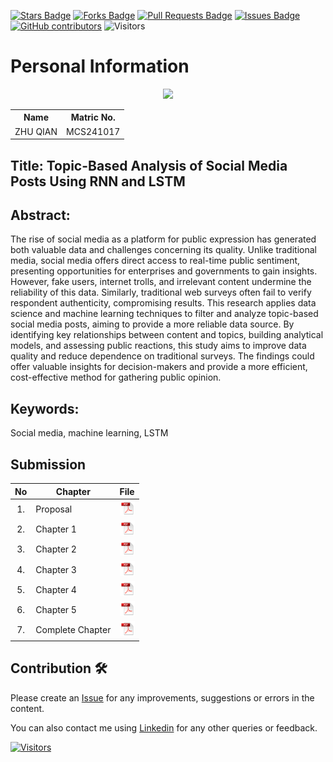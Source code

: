 <a href="https://github.com/drshahizan/research-design/stargazers"><img src="https://img.shields.io/github/stars/drshahizan/research-design" alt="Stars Badge"/></a>
<a href="https://github.com/drshahizan/research-design/network/members"><img src="https://img.shields.io/github/forks/drshahizan/research-design" alt="Forks Badge"/></a>
<a href="https://github.com/drshahizan/research-design/pulls"><img src="https://img.shields.io/github/issues-pr/drshahizan/research-design" alt="Pull Requests Badge"/></a>
<a href="https://github.com/drshahizan/research-design"><img src="https://img.shields.io/github/issues/drshahizan/research-design" alt="Issues Badge"/></a>
<a href="https://github.com/drshahizan/research-design/graphs/contributors"><img alt="GitHub contributors" src="https://img.shields.io/github/contributors/drshahizan/research-design?color=2b9348"></a>
![Visitors](https://api.visitorbadge.io/api/visitors?path=https%3A%2F%2Fgithub.com%2Fdrshahizan%2BDM&labelColor=%23d9e3f0&countColor=%23697689&style=flat)


# Personal Information

<p align="center">
  <img height="200px" src="https://github.com/drshahizan/research-design/blob/main/proposal/proposal24251/zhuqian/images/Passport_Photo.jpg" />
</p>

<table align="center">
  <tr>
    <th>Name</th>
    <th>Matric No.</th>
  </tr>
  <tr>
    <td>ZHU QIAN</td>
    <td>MCS241017</td>
  </tr>

</table>

## Title: Topic-Based Analysis of Social Media Posts Using RNN and LSTM

## Abstract:
The rise of social media as a platform for public expression has generated both valuable data and challenges concerning its quality. Unlike traditional media, social media offers direct access to real-time public sentiment, presenting opportunities for enterprises and governments to gain insights. However, fake users, internet trolls, and irrelevant content undermine the reliability of this data. Similarly, traditional web surveys often fail to verify respondent authenticity, compromising results. This research applies data science and machine learning techniques to filter and analyze topic-based social media posts, aiming to provide a more reliable data source. By identifying key relationships between content and topics, building analytical models, and assessing public reactions, this study aims to improve data quality and reduce dependence on traditional surveys. The findings could offer valuable insights for decision-makers and provide a more efficient, cost-effective method for gathering public opinion. 

## Keywords: 
Social media, machine learning, LSTM

## Submission

| No  | Chapter     |                                                 File |
| :-: | ---------- | :---------------------------------------------------------------------------------------------------: |
|  1.  | Proposal | <a href="Proposal/Proposal.pdf"><img src="../../../images/pdf.svg" width="24px" height="24px"></a> |
|  2.  | Chapter 1 | <a href="Chapter 1/Chapter1_ZhuQian.pdf"><img src="../../../images/pdf.svg" width="24px" height="24px"></a> |
|  3.  | Chapter 2 | <a href="Chapter 2/Chapter2_ZhuQian.pdf"><img src="../../../images/pdf.svg" width="24px" height="24px"></a> |
|  4.  | Chapter 3 | <a href="Chapter 3/Chapter3_ZhuQian.pdf"><img src="../../../images/pdf.svg" width="24px" height="24px"></a> |
|  5.  | Chapter 4 | <a href="Chapter 4/Chapter4_ZhuQian.pdf"><img src="../../../images/pdf.svg" width="24px" height="24px"></a> |
|  6.  | Chapter 5 | <a href="Chapter 5/Chapter5_ZhuQian.pdf"><img src="../../../images/pdf.svg" width="24px" height="24px"></a> |
|  7.  | Complete Chapter | <a href="Full Chapter"><img src="../../../images/pdf.svg" width="24px" height="24px"></a> |


## Contribution 🛠️

Please create an [Issue](https://github.com/drshahizan/special-topic-data-engineering/issues) for any improvements, suggestions or errors in the content.

You can also contact me using [Linkedin](https://www.linkedin.com/in/drshahizan/) for any other queries or feedback.

[![Visitors](https://api.visitorbadge.io/api/visitors?path=https%3A%2F%2Fgithub.com%2Fdrshahizan&labelColor=%23697689&countColor=%23555555&style=plastic)](https://visitorbadge.io/status?path=https%3A%2F%2Fgithub.com%2Fdrshahizan)
